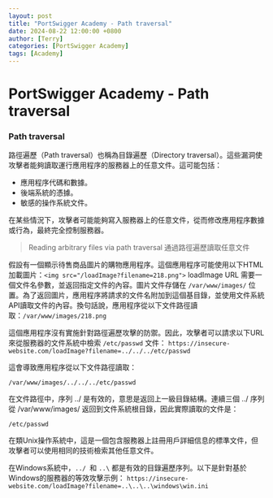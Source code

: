 ```yaml
---
layout: post
title: "PortSwigger Academy - Path traversal"
date: 2024-08-22 12:00:00 +0800
author: [Terry]
categories: [PortSwigger Academy]
tags: [Academy]
---
```



# PortSwigger Academy - Path traversal

### Path traversal
路徑遍歷（Path traversal）也稱為目錄遍歷（Directory traversal）。這些漏洞使攻擊者能夠讀取運行應用程序的服務器上的任意文件。這可能包括：

* 應用程序代碼和數據。
* 後端系統的憑據。
* 敏感的操作系統文件。

在某些情況下，攻擊者可能能夠寫入服務器上的任意文件，從而修改應用程序數據或行為，最終完全控制服務器。

> Reading arbitrary files via path traversal
通過路徑遍歷讀取任意文件

假設有一個顯示待售商品圖片的購物應用程序。這個應用程序可能使用以下HTML加載圖片：`<img src="/loadImage?filename=218.png">`
loadImage URL 需要一個文件名參數，並返回指定文件的內容。圖片文件存儲在 `/var/www/images/` 位置。為了返回圖片，應用程序將請求的文件名附加到這個基目錄，並使用文件系統API讀取文件的內容。換句話說，應用程序從以下文件路徑讀取：`/var/www/images/218.png`

這個應用程序沒有實施針對路徑遍歷攻擊的防禦。因此，攻擊者可以請求以下URL來從服務器的文件系統中檢索 `/etc/passwd` 文件：
`https://insecure-website.com/loadImage?filename=../../../etc/passwd`

這會導致應用程序從以下文件路徑讀取：

```
/var/www/images/../../../etc/passwd
```

在文件路徑中，序列 ../ 是有效的，意思是返回上一級目錄結構。連續三個 ../ 序列從 /var/www/images/ 返回到文件系統根目錄，因此實際讀取的文件是：

```
/etc/passwd
```

在類Unix操作系統中，這是一個包含服務器上註冊用戶詳細信息的標準文件，但攻擊者可以使用相同的技術檢索其他任意文件。

在Windows系統中，`../ `和 `..\` 都是有效的目錄遍歷序列。以下是針對基於Windows的服務器的等效攻擊示例：
`https://insecure-website.com/loadImage?filename=..\..\..\windows\win.ini`







